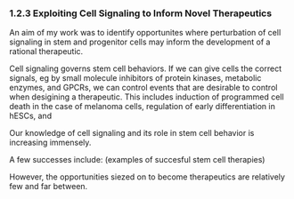 
### 1.2.3 Exploiting Cell Signaling to Inform Novel Therapeutics

An aim of my work was to identify opportunites where perturbation of cell signaling in stem and progenitor cells may inform the development of a rational therapeutic.



<!--    Why is OBJECTIVE worth focusing on -->
Cell signaling governs stem cell behaviors. If we can give cells the correct signals, eg by small molecule inhibitors of protein kinases, metabolic enzymes, and GPCRs, we can control events that are desirable to control when desigining a therapeutic. This includes induction of programmed cell death in the case of melanoma cells, regulation of early differentiation in hESCs, and 

<!-- Where is the field at in terms of accomplishing OBJECTIVE -->
Our knowledge of cell signaling and its role in stem cell behavior is increasing immensely.

A few successes include:
(examples of succesful stem cell therapies)

However, the opportunities siezed on to become therapeutics are relatively few and far between.

<!-- What unique hurdles does OBJECTIVE present -->



<!-- How does my approach attempt to address hurdles -->

<!-- What is my unique contribution to the field in attempting to accomplish OBJECTIVE -->
